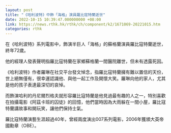 ```yaml
---
layout: post
title: "《哈利波特》中飾「海格」演員羅比寇特蘭逝世"
date: 2022-10-15 10:39:47.000000000 +08:00
link: https://news.rthk.hk/rthk/ch/component/k2/1671069-20221015.htm
categories: rthk
---
```


在《哈利波特》系列電影中，飾演半巨人「海格」的蘇格蘭演員羅比寇特蘭逝世，終年72歲。

他的經理人發表聲明指羅比寇特蘭在家鄉蘇格蘭一間醫院離世，但未有透露死因。

《哈利波特》作者羅琳在社交平台發文悼念，指羅比寇特蘭擁有難以置信的天份，世上絕無僅有，很幸運認識他、與他一起工作及開懷大笑。羅琳向他的家人，尤其是他的孩子表達最深切的哀悼。

而飾演哈利的丹尼爾烈格夫就形容羅比寇特蘭是他見過最有趣的人之一，特別喜歡在拍攝電影《阿茲卡班的囚徒》的回憶，他們當時因為大雨躲在一間小屋，羅比冦特蘭講故事和開玩笑，讓他們保持士氣。

羅比寇特蘭演藝生涯超過40年，曾經兩度演出007系列電影，2006年獲頒大英帝國勳章（OBE）。

